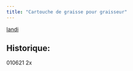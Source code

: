 ```yaml
---
title: "Cartouche de graisse pour graisseur"
---
```


[landi](notes/utilisateurs/fournisseurs/landi.md)

## Historique:

010621 2x